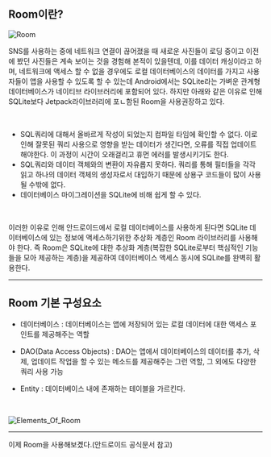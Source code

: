 ## Room이란?

![Room](https://images.velog.io/post-images/rjsdnqkr1/50680820-dd2e-11e9-9c1c-1d4b7da0a4bc/imagemblog-e1512640321599.png)

SNS를 사용하는 중에 네트워크 연결이 끊어졌을 때 새로운 사진들이 로딩 중이고 이전에 봤던 사진들은 계속 보이는 것을 경험해 본적이 있을텐데, 이를 데이터 캐싱이라고 하며, 네트워크에 액세스 할 수 없을 경우에도 로컬 데이터베이스의 데이터를 가지고 사용자들이 앱을 사용할 수 있도록 할 수 있는데 Android에서는 SQLite라는 가벼운 관계형 데이터베이스가 네이티브 라이브러리에 포함되어 있다. 하지만 아래와 같은 이유로 인해 SQLite보다 Jetpack라이브러리에 포ㄴ함된 Room을 사용권장하고 있다.

<br>

- SQL쿼리에 대해서 올바르게 작성이 되었는지 컴파일 타임에 확인할 수 없다. 이로 인해 잘못된 쿼리 사용으로 영향을 받는 데이터가 생긴다면, 오류를 직접 업데이트해야한다. 이 과정이 시간이 오래걸리고 휴먼 에러를 발생시키기도 한다.
- SQL쿼리와 데이터 객체와의 변환이 자유롭지 못하다. 쿼리를 통해 필터들을 각각 읽고 하나의 데이터 객체의 생성자로서 대입하기 때문에 상용구 코드들이 많이 사용될 수밖에 없다.
- 데이터베이스 마이그레이션을 SQLite에 비해 쉽게 할 수 있다.

<br>

이러한 이유로 인해 안드로이드에서 로컬 데이터베이스를 사용하게 된다면 SQLite 데이터베이스에 있는 정보에 액세스하기위한 추상화 계층인 Room 라이브러리를 사용해야 한다. 즉 Room은 SQLite에 대한 추상화 계층(복잡한 SQLite로부터 핵심적인 기능들을 모아 제공하는 계층)을 제공하여 데이터베이스 액세스 동시에 SQLite를 완벽히 활용한다.

---

## Room 기본 구성요소

- 데이터베이스 : 데이터베이스는 앱에 저장되어 있는 로컬 데이터에 대한 액세스 포인트를 제공해주는 역할

- DAO(Data Access Objects) : DAO는 앱에서 데이터베이스의 데이터를 추가, 삭제, 업데이트 작업을 할 수 있는 메소드를 제공해주는 그런 역할, 그 외에도 다양한 쿼리 사용 가능

- Entity : 데이터베이스 내에 존재하는 테이블을 가르킨다.

<br>

![Elements_Of_Room](https://img1.daumcdn.net/thumb/R1280x0/?scode=mtistory2&fname=https%3A%2F%2Fblog.kakaocdn.net%2Fdn%2FbcECXI%2FbtrpfgGeEIa%2FFLpkYHkHWyaZxCkdKPhkGk%2Fimg.png)

---

이제 Room을 사용해보곘다.(안드로이드 공식문서 참고)
